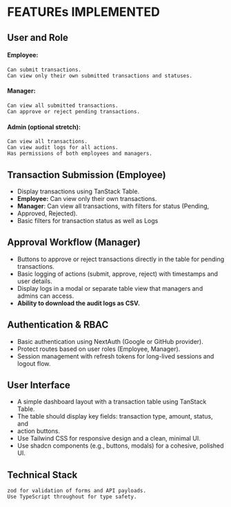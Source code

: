 
# FEATUREs IMPLEMENTED

## User and Role
#### Employee:
	Can submit transactions.
	Can view only their own submitted transactions and statuses.
#### Manager:
	Can view all submitted transactions.
	Can approve or reject pending transactions.
#### Admin (optional stretch):
	Can view all transactions.
	Can view audit logs for all actions.
	Has permissions of both employees and managers.


## Transaction Submission (Employee)

- Display transactions using TanStack Table.
- **Employee:** Can view only their own transactions.
- **Manager**: Can view all transactions, with filters for status (Pending,
- Approved, Rejected).
- Basic filters for transaction status as well as Logs
	
## Approval Workflow (Manager)
- Buttons to approve or reject transactions directly in the table for pending transactions.
- Basic logging of actions (submit, approve, reject) with timestamps and user details.
- Display logs in a modal or separate table view that managers and admins can access.
- **Ability to download the audit logs as CSV.**
## Authentication & RBAC
- Basic authentication using NextAuth (Google or GitHub provider).
- Protect routes based on user roles (Employee, Manager).
- Session management with refresh tokens for long-lived sessions and logout flow.
## User Interface
- A simple dashboard layout with a transaction table using TanStack Table.
- The table should display key fields: transaction type, amount, status, and
- action buttons.
- Use Tailwind CSS for responsive design and a clean, minimal UI.
- Use shadcn components (e.g., buttons, modals) for a cohesive, polished UI.
## Technical Stack
	zod for validation of forms and API payloads.
	Use TypeScript throughout for type safety.
